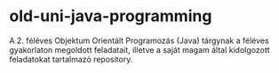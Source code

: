 # old-uni-java-programming

A 2. féléves Objektum Orientált Programozás (Java) tárgynak a féléves gyakorlaton megoldott feladatait, illetve a saját magam által kidolgozott feladatokat tartalmazó repository.
